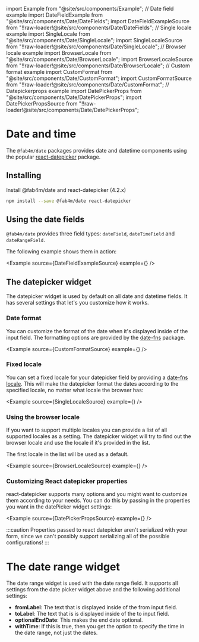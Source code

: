 import Example from "@site/src/components/Example";
// Date field example
import DateFieldExample from "@site/src/components/Date/DateFields";
import DateFieldExampleSource from "!!raw-loader!@site/src/components/Date/DateFields";
// Single locale example
import SingleLocale from "@site/src/components/Date/SingleLocale";
import SingleLocaleSource from "!!raw-loader!@site/src/components/Date/SingleLocale";
// Browser locale example
import BrowserLocale from "@site/src/components/Date/BrowserLocale";
import BrowserLocaleSource from "!!raw-loader!@site/src/components/Date/BrowserLocale";
// Custom format example
import CustomFormat from "@site/src/components/Date/CustomFormat";
import CustomFormatSource from "!!raw-loader!@site/src/components/Date/CustomFormat";
// Datepickerprops example
import DatePickerProps from "@site/src/components/Date/DatePickerProps";
import DatePickerPropsSource from "!!raw-loader!@site/src/components/Date/DatePickerProps";


# Date and time

The `@fab4m/date` packages provides date and datetime components using the popular
[react-datepicker](https://reactdatepicker.com/) package.

## Installing

Install @fab4m/date and react-datepicker (4.2.x)

```bash
npm install --save @fab4m/date react-datepicker
```

## Using the date fields

`@fab4m/date` provides three field types: `dateField`, `dateTimeField` and `dateRangeField`.

The following example shows them in action:

<Example source={DateFieldExampleSource} example={<DateFieldExample />} />

## The datepicker widget

The datepicker widget is used by default on all date and datetime fields. It has several
settings that let's you customize how it works.

### Date format

You can customize the format of the date when it's displayed inside of the input field.
The formatting options are provided by the [date-fns](https://date-fns.org/v2.29.3/docs/format) package.

<Example source={CustomFormatSource} example={<CustomFormat />} />

### Fixed locale

You can set a fixed locale for your datepicker field by providing a [date-fns locale](https://date-fns.org/v2.29.3/docs/Locale/). This will make the datepicker format the dates according to the specified
locale, no matter what locale the browser has:

<Example source={SingleLocaleSource} example={<SingleLocale />} />

### Using the browser locale

If you want to support multiple locales you can provide a list of all supported locales as a setting.
The datepicker widget will try to find out the browser locale and use the locale if it's provided in the list.

The first locale in the list will be used as a default.

<Example source={BrowserLocaleSource} example={<BrowserLocale />} />

### Customizing React datepicker properties

react-datepicker supports many options and you might want to customize them according to your needs. You can do this by passing in the properties you want in the datePicker widget settings:

<Example source={DatePickerPropsSource} example={<DatePickerProps />} />

:::caution
Properties passed to react datepicker aren't serialized with your form, since we can't
possibly support serializing all of the possible configurations!
:::
# The date range widget

The date range widget is used with the date range field. It supports all settings from the date picker
widget above and the following additional settings:

* **fromLabel**: The text that is displayed inside of the from input field.
* **toLabel**: The text that is is displayed inside of the to input field.
* **optionalEndDate**: This makes the end date optional.
* **withTime**: If this is true, then you get the option to specify the time in the date range, not just the dates.
